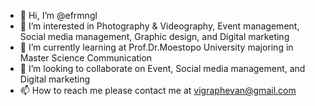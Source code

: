 - 👋 Hi, I’m @efrmngl
- 👀 I’m interested in Photography & Videography, Event management, Social media management, Graphic design, and Digital marketing
- 🌱 I’m currently learning at Prof.Dr.Moestopo University majoring in Master Science Communication
- 💞️ I’m looking to collaborate on Event, Social media management, and Digital marketing
- 📫 How to reach me please contact me at vigraphevan@gmail.com

<!---
efrmngl/efrmngl is a ✨ special ✨ repository because its `README.md` (this file) appears on your GitHub profile.
You can click the Preview link to take a look at your changes.
--->
